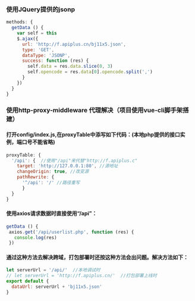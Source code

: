### 使用JQuery提供的jsonp 

```javascript
methods: { 
  getData () { 
    var self = this 
    $.ajax({ 
      url: 'http://f.apiplus.cn/bj11x5.json', 
      type: 'GET', 
      dataType: 'JSONP', 
      success: function (res) { 
        self.data = res.data.slice(0, 3) 
        self.opencode = res.data[0].opencode.split(',') 
      } 
    }) 
  } 
} 
```

### 使用http-proxy-middleware 代理解决（项目使用vue-cli脚手架搭建） 

#### 打开config/index.js,在proxyTable中添写如下代码：(本地php提供的接口实例，端口号不能省略) 

```javascript
proxyTable: { 
  '/api': {  //使用"/api"来代替"http://f.apiplus.c" 
    target: 'http://127.0.0.1:80', //源地址 
    changeOrigin: true, //改变源 
    pathRewrite: { 
      '^/api': '/' //路径重写 
      } 
  } 
}
```

#### 使用axios请求数据时直接使用“/api”： 

```javascript
getData () { 
 axios.get('/api/userlist.php', function (res) { 
   console.log(res) 
 })
```

#### 通过这种方法去解决跨域，打包部署时还按这种方法会出问题。解决方法如下： 

```javascript
let serverUrl = '/api/'  //本地调试时 
// let serverUrl = 'http://f.apiplus.cn/'  //打包部署上线时 
export default { 
  dataUrl: serverUrl + 'bj11x5.json' 
}
```



